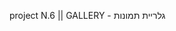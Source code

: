  <!-- שלום לבודק/ת הפרוקייט, מקווה שתהנה/תהני ממנו 🙃 -->
 <!-- הקוד רשום בצורה נקייה ומובנת כמה שניתן :) -->

 <!-- ניתן לראות בפרוייקטים סוגים שונים של קוד ג'אבה סקריפט,
 ניסיתי להשתמש בכמה שיותר קוד שונה ודרכי כתיבה שונות שמנצלות את רוב מה שלמדנו
 בקורס  -->


 <!-- project N.1 || SNAKE - סנייק -->

 <!-- project N.2 || MEMORY CARDS - משחק זיכרון-->

 <!-- project N.3 || TO DO LIST - רשימת קניות-->

 <!-- project N.4 || WEATHER APP - מזג אוויר-->

 <!-- project N.5 || NOTE APP - דף משימות-->

 project N.6 || GALLERY - גלריית תמונות


 

 